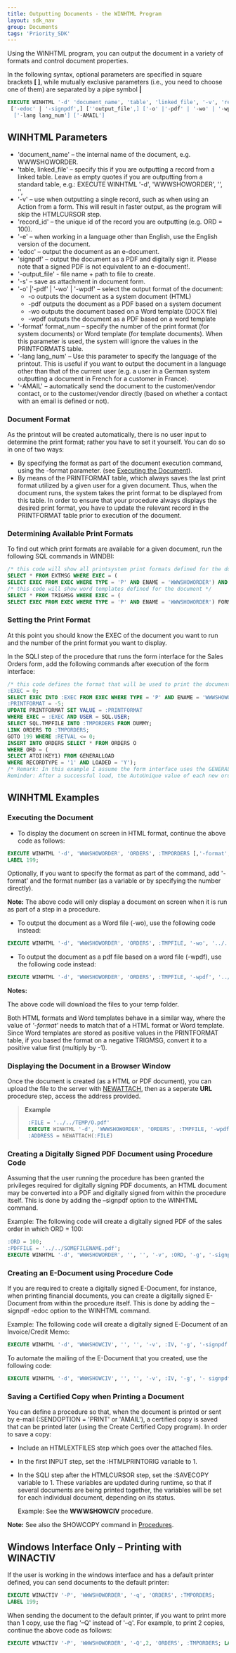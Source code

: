 ```yaml
---
title: Outputting Documents - the WINHTML Program
layout: sdk_nav
group: Documents
tags: 'Priority_SDK'
---
```


Using the WINHTML program, you can output the document in a variety of formats and control document properties. 

In the following syntax, optional parameters are specified in square brackets **[ ]**, while mutually exclusive parameters (i.e., you need to choose one of them) are separated by a pipe symbol **|**
```sql
EXECUTE WINHTML '-d' 'document_name', 'table', 'linked_file', '-v', 'record_id', ['-g',] ['-s',] ['-e',]
 ['-edoc' | '-signpdf',] [''output_file',] ['-o' |'-pdf' | '-wo' | '-wpdf',] ['-format' format_num,]
  ['-lang lang_num'] ['-AMAIL']
```
## WINHTML Parameters
- 'document_name' – the internal name of the document, e.g. WWWSHOWORDER.
- 'table, linked_file' – specify this if you are outputting a record from a linked table. Leave as empty quotes if you are outputting from a standard table, e.g.:
EXECUTE WINHTML '-d', 'WWWSHOWORDER', '', '',
- '-v' – use when outputting a single record, such as when using an Action from a form. This will result in faster output, as the program will skip the HTMLCURSOR step. 
- 'record_id' – the unique id of the record you are outputting (e.g. ORD = 100).
- '-e' – when working in a language other than English, use the English version of the document.
- 'edoc' – output the document as an e-document.
- 'signpdf' – output the document as a PDF and digitally sign it. Please note that a signed PDF is not equivalent to an e-document!.
- '-output_file' - file name + path to file to create.
- '-s' – save as attachment in document form.
- '-o' \|'-pdf' \| '-wo' \| '-wpdf' – select the output format of the document:
  - -o outputs the document as a system document (HTML)
  - -pdf outputs the document as a PDF based on a system document
  - -wo outputs the document based on a Word template (DOCX file)
  - -wpdf outputs the document as a PDF based on a word template
- '-format' format_num – specify the number of the print format (for system documents) or Word template (for template documents). When this parameter is used, the system will ignore the values in the PRINTFORMATS table.
- '-lang lang_num' – Use this parameter to specify the language of the printout. This is useful if you want to output the document in a language other than that of the current user (e.g. a user in a German system outputting a document in French for a customer in France).
- '-AMAIL' – automatically send the document to the customer/vendor contact, or to the customer/vendor directly (based on whether a contact with an email is defined or not).

### Document Format

As the printout will be created automatically, there is no user input to determine the print format; rather you have to set it yourself. 
You can do so in one of two ways:
- 	By specifying the format as part of the document execution command, using the -format parameter. (see [Executing the Document](#executing-the-document)).
- 	By means of the PRINTFORMAT table, which always saves the last print format utilized by a given user for a given document. Thus, when the document runs, the system takes the print format to be displayed from this table. In order to ensure that your procedure always displays the desired print format, you have to update the relevant record in the PRINTFORMAT table prior to execution of the document. 

### Determining Available Print Formats
To find out which print formats are available for a given document, run the following SQL commands in WINDBI:
```sql
/* this code will show all printsystem print formats defined for the document */
SELECT * FROM EXTMSG WHERE EXEC = (
SELECT EXEC FROM EXEC WHERE TYPE = 'P' AND ENAME = 'WWWSHOWORDER') AND NUM < 0 FORMAT;
/* this code will show word templates defined for the document */
SELECT * FROM TRIGMSG WHERE EXEC = (
SELECT EXEC FROM EXEC WHERE TYPE = 'P' AND ENAME = 'WWWSHOWORDER') FORMAT;
```

### Setting the Print Format
At this point you should know the EXEC of the document you want to run and the number of the print format you want to display. 

 In the SQLI step of the procedure that runs the form interface for the Sales Orders form, add the following commands after execution of the form interface:

```sql
/* this code defines the format that will be used to print the document; in the current example, it is assumed that we want to use print format -5 */
:EXEC = 0;
SELECT EXEC INTO :EXEC FROM EXEC WHERE TYPE = 'P' AND ENAME = 'WWWSHOWORDER';
:PRINTFORMAT = -5;
UPDATE PRINTFORMAT SET VALUE = :PRINTFORMAT
WHERE EXEC = :EXEC AND USER = SQL.USER;
SELECT SQL.TMPFILE INTO :TMPORDERS FROM DUMMY;
LINK ORDERS TO :TMPORDERS;
GOTO 199 WHERE :RETVAL <= 0;
INSERT INTO ORDERS SELECT * FROM ORDERS O 
WHERE ORD = (
SELECT ATOI(KEY1) FROM GENERALLOAD 
WHERE RECORDTYPE = '1' AND LOADED = 'Y');
/* Remark: In this example I assume the form interface uses the GENERALLOAD table and that RECORDTYPE = '1' is the RECORDTYPE used for the ORDERS form. 
Reminder: After a successful load, the AutoUnique value of each new order is saved in the KEY1 column of the load table */
```

## WINHTML Examples

### Executing the Document
- 	To display the document on screen in HTML format, continue the above code as follows:
```sql
EXECUTE WINHTML '-d', 'WWWSHOWORDER', 'ORDERS', :TMPORDERS [,'-format',:PRINTFORMAT]; 
LABEL 199;
```

Optionally, if you want to specify the format as part of the command, add '-format' and the format number (as a variable or by specifying the number directly).

**Note:** The above code will only display a document on screen when it is run as part of a step in a procedure.

- 	To output the document as a Word file (-wo), use the following code instead:
```sql
EXECUTE WINHTML '-d', 'WWWSHOWORDER', 'ORDERS', :TMPFILE, '-wo', '../../TEMP/O.docx';
```
- 	To output the document as a pdf file based on a word file (-wpdf), use the following code instead:
```sql
EXECUTE WINHTML '-d', 'WWWSHOWORDER', 'ORDERS', :TMPFILE, '-wpdf', '../../TEMP/O.pdf'; 
```

**Notes:**

The above code will download the files to your temp folder. 

Both HTML formats and Word templates behave in a similar way, where the value of *'-format'* needs to match that of a HTML format or Word template. Since Word templates are stored as positive values in the PRINTFORMAT table, if you based the format on a negative TRIGMSG, convert it to a positive value first (multiply by -1). 



### Displaying the Document in a Browser Window

Once the document is created (as a HTML or PDF document), you can upload the file to the server with [NEWATTACH](Scalar-Expressions#files), then as a seperate **URL** procedure step, access the address provided.

<!-- TODO: Test this once  we have a 22.00 ENV with coding privileges -->

> **Example**
> ```sql
>  :FILE = '../../TEMP/O.pdf'
>  EXECUTE WINHTML '-d', 'WWWSHOWORDER', 'ORDERS', :TMPFILE, '-wpdf', :FILE; 
>  :ADDRESS = NEWATTACH(:FILE) 
>  ```


### Creating a Digitally Signed PDF Document using Procedure Code
Assuming that the user running the procedure has been granted the privileges required for digitally signing PDF documents, an HTML document may be converted into a PDF and digitally signed from within the procedure itself. This is done by adding the –signpdf option to the WINHTML command.

Example: The following code will create a digitally signed PDF of the sales order in which ORD = 100:
```sql
:ORD = 100;
:PDFFILE = '../../SOMEFILENAME.pdf';
EXECUTE WINHTML '-d', 'WWWSHOWORDER', '', '', '-v', :ORD, '-g', '-signpdf', '-pdf', :FILE1, '-s';
```

### Creating an E-Document using Procedure Code 
If you are required to create a digitally signed E-Document, for instance, when printing financial documents, you can create a digitally signed E-Document from within the procedure itself. This is done by adding the –signpdf -edoc option to the WINHTML command.

Example: The following code will create a digitally signed E-Document of an Invoice/Credit Memo:
```sql
EXECUTE WINHTML '-d', 'WWWSHOWCIV', '', '', '-v', :IV, '-g', '-signpdf' '-edoc', :FILE2, '-s'; 
```

To automate the mailing of the E-Document that you created, use the following code:
```sql
EXECUTE WINHTML '-d', 'WWWSHOWCIV', '', '', '-v', :IV, '-g', '- signpdf' '-edoc', '-AMAIL', '-s'; 
```
### Saving a Certified Copy when Printing a Document
You can define a procedure so that, when the document is printed or sent by e-mail (:SENDOPTION = 'PRINT' or 'AMAIL'), a certified copy is saved that can be printed later (using the Create Certified Copy program). 
In order to save a copy:
- 	Include an HTMLEXTFILES step which goes over the attached files.
- 	In the first INPUT step, set the :HTMLPRINTORIG variable to 1.
- 	In the SQLI step after the HTMLCURSOR step, set the :SAVECOPY variable to 1.
These variables are updated during runtime, so that if several documents are being printed together, the variables will be set for each individual document, depending on its status.

    Example: See the **WWWSHOWCIV** procedure.

**Note:** See also the SHOWCOPY command in [Procedures](Procedures).

## Windows Interface Only – Printing with WINACTIV
If the user is working in the windows interface and has a default printer defined, you can send documents to the default printer:
```sql
EXECUTE WINACTIV '-P', 'WWWSHOWORDER', '-q', 'ORDERS', :TMPORDERS;
LABEL 199;
```
When sending the document to the default printer, if you want to print more than 1 copy, use the flag '–Q' instead of '–q'. For example, to print 2 copies, continue the above code as follows:
```sql
EXECUTE WINACTIV '-P', 'WWWSHOWORDER', '-Q',2, 'ORDERS', :TMPORDERS; LABEL 199;
```
